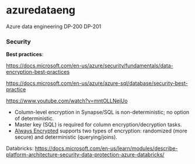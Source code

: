 # azuredataeng
Azure data engineering
DP-200
DP-201

### Security

**Best practices**:

https://docs.microsoft.com/en-us/azure/security/fundamentals/data-encryption-best-practices

https://docs.microsoft.com/en-us/azure/azure-sql/database/security-best-practice

https://www.youtube.com/watch?v=mntOLLNejUo

 - Column-level encryption in Synapse/SQL is non-deterministic; no option of deterministic.
 - Master key (SQL) is required for column encryption/decryption tasks.
 - [Always Encrypted](https://docs.microsoft.com/en-us/sql/relational-databases/security/encryption/always-encrypted-database-engine?view=sql-server-2017) supports two types of encryption: randomized (more secure) and deterministic (querying/joins).

Databricks: https://docs.microsoft.com/en-us/learn/modules/describe-platform-architecture-security-data-protection-azure-databricks/
